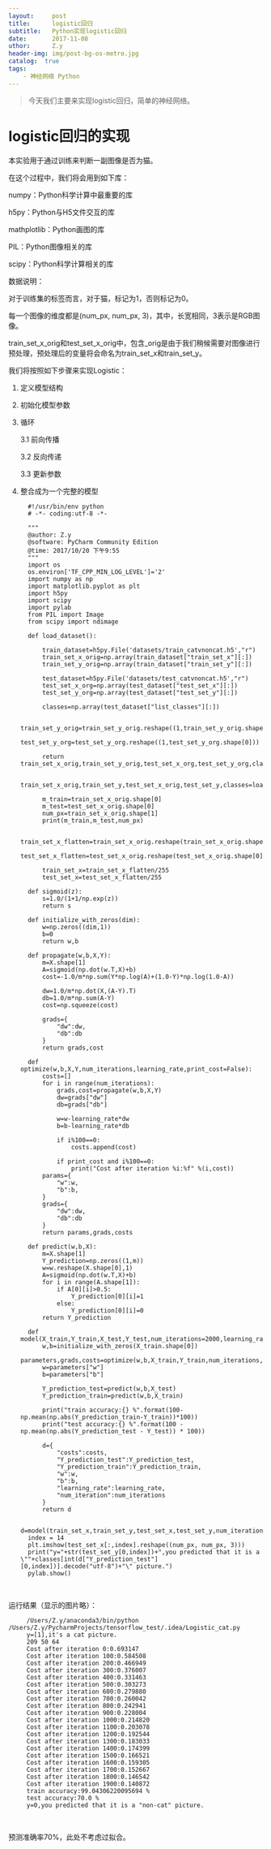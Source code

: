 ```yaml
--- 
layout:     post 
title:      logistic回归
subtitle:   Python实现logistic回归
date:       2017-11-08
uthor:      Z.y 
header-img: img/post-bg-os-metro.jpg
catalog:  true
tags: 
    - 神经网络 Python
---
```




>今天我们主要来实现logistic回归，简单的神经网络。

# logistic回归的实现
本实验用于通过训练来判断一副图像是否为猫。

在这个过程中，我们将会用到如下库：

numpy：Python科学计算中最重要的库

h5py：Python与H5文件交互的库

mathplotlib：Python画图的库

PIL：Python图像相关的库

scipy：Python科学计算相关的库

数据说明：

对于训练集的标签而言，对于猫，标记为1，否则标记为0。

每一个图像的维度都是(num_px, num_px, 3)，其中，长宽相同，3表示是RGB图像。

train_set_x_orig和test_set_x_orig中，包含_orig是由于我们稍候需要对图像进行预处理，预处理后的变量将会命名为train_set_x和train_set_y。

我们将按照如下步骤来实现Logistic：

1. 定义模型结构

2. 初始化模型参数

3. 循环

    3.1 前向传播

    3.2 反向传递

    3.3 更新参数

4. 整合成为一个完整的模型

         #!/usr/bin/env python
         # -*- coding:utf-8 -*-

         """
         @author: Z.y
         @software: PyCharm Community Edition
         @time: 2017/10/20 下午9:55
         """
         import os
         os.environ['TF_CPP_MIN_LOG_LEVEL']='2'
         import numpy as np
         import matplotlib.pyplot as plt
         import h5py
         import scipy
         import pylab
         from PIL import Image
         from scipy import ndimage

         def load_dataset():

             train_dataset=h5py.File('datasets/train_catvnoncat.h5',"r")
             train_set_x_orig=np.array(train_dataset["train_set_x"][:])
             train_set_y_orig=np.array(train_dataset["train_set_y"][:])

             test_dataset=h5py.File('datasets/test_catvnoncat.h5',"r")
             test_set_x_org=np.array(test_dataset["test_set_x"][:])
             test_set_y_org=np.array(test_dataset["test_set_y"][:])

             classes=np.array(test_dataset["list_classes"][:])

             train_set_y_orig=train_set_y_orig.reshape((1,train_set_y_orig.shape[0]))
             test_set_y_org=test_set_y_org.reshape((1,test_set_y_org.shape[0]))

             return train_set_x_orig,train_set_y_orig,test_set_x_org,test_set_y_org,classes

             train_set_x_orig,train_set_y,test_set_x_orig,test_set_y,classes=load_dataset()

             m_train=train_set_x_orig.shape[0]
             m_test=test_set_x_orig.shape[0]
             num_px=train_set_x_orig.shape[1]
             print(m_train,m_test,num_px)

             train_set_x_flatten=train_set_x_orig.reshape(train_set_x_orig.shape[0],-1).T
             test_set_x_flatten=test_set_x_orig.reshape(test_set_x_orig.shape[0],-1).T

             train_set_x=train_set_x_flatten/255
             test_set_x=test_set_x_flatten/255

         def sigmoid(z):
             s=1.0/(1+1/np.exp(z))
             return s

         def initialize_with_zeros(dim):
             w=np.zeros((dim,1))
             b=0
             return w,b

         def propagate(w,b,X,Y):
             m=X.shape[1]
             A=sigmoid(np.dot(w.T,X)+b)
             cost=-1.0/m*np.sum(Y*np.log(A)+(1.0-Y)*np.log(1.0-A))

             dw=1.0/m*np.dot(X,(A-Y).T)
             db=1.0/m*np.sum(A-Y)
             cost=np.squeeze(cost)

             grads={
                 "dw":dw,
                 "db":db
             }
             return grads,cost

         def optimize(w,b,X,Y,num_iterations,learning_rate,print_cost=False):
             costs=[]
             for i in range(num_iterations):
                 grads,cost=propagate(w,b,X,Y)
                 dw=grads["dw"]
                 db=grads["db"]

                 w=w-learning_rate*dw
                 b=b-learning_rate*db

                 if i%100==0:
                     costs.append(cost)

                 if print_cost and i%100==0:
                     print("Cost after iteration %i:%f" %(i,cost))
             params={
                 "w":w,
                 "b":b,
             }
             grads={
                 "dw":dw,
                 "db":db
             }
             return params,grads,costs

         def predict(w,b,X):
             m=X.shape[1]
             Y_prediction=np.zeros((1,m))
             w=w.reshape(X.shape[0],1)
             A=sigmoid(np.dot(w.T,X)+b)
             for i in range(A.shape[1]):
                 if A[0][i]>0.5:
                     Y_prediction[0][i]=1
                 else:
                     Y_prediction[0][i]=0
             return Y_prediction

         def model(X_train,Y_train,X_test,Y_test,num_iterations=2000,learning_rate=0.5,print_cost=False):
             w,b=initialize_with_zeros(X_train.shape[0])
             parameters,grads,costs=optimize(w,b,X_train,Y_train,num_iterations,learning_rate,print_cost)
             w=parameters["w"]
             b=parameters["b"]

             Y_prediction_test=predict(w,b,X_test)
             Y_prediction_train=predict(w,b,X_train)

             print("train accuracy:{} %".format(100-np.mean(np.abs(Y_prediction_train-Y_train))*100))
             print("test accuracy:{} %".format(100 - np.mean(np.abs(Y_prediction_test - Y_test)) * 100))

             d={
                 "costs":costs,
                 "Y_prediction_test":Y_prediction_test,
                 "Y_prediction_train":Y_prediction_train,
                 "w":w,
                 "b":b,
                 "learning_rate":learning_rate,
                 "num_iteration":num_iterations
             }
             return d

         d=model(train_set_x,train_set_y,test_set_x,test_set_y,num_iterations=2000,learning_rate=0.005,print_cost=True)
         index = 14
         plt.imshow(test_set_x[:,index].reshape((num_px, num_px, 3)))
         print("y="+str(test_set_y[0,index])+",you predicted that it is a \""+classes[int(d["Y_prediction_test"]       [0,index])].decode("utf-8")+"\" picture.")
         pylab.show()
         



运行结果（显示的图片略）：

         /Users/Z.y/anaconda3/bin/python /Users/Z.y/PycharmProjects/tensorflow_test/.idea/Logistic_cat.py
         y=[1],it's a cat picture.
         209 50 64
         Cost after iteration 0:0.693147
         Cost after iteration 100:0.584508
         Cost after iteration 200:0.466949
         Cost after iteration 300:0.376007
         Cost after iteration 400:0.331463
         Cost after iteration 500:0.303273
         Cost after iteration 600:0.279880
         Cost after iteration 700:0.260042
         Cost after iteration 800:0.242941
         Cost after iteration 900:0.228004
         Cost after iteration 1000:0.214820
         Cost after iteration 1100:0.203078
         Cost after iteration 1200:0.192544
         Cost after iteration 1300:0.183033
         Cost after iteration 1400:0.174399
         Cost after iteration 1500:0.166521
         Cost after iteration 1600:0.159305
         Cost after iteration 1700:0.152667
         Cost after iteration 1800:0.146542
         Cost after iteration 1900:0.140872
         train accuracy:99.04306220095694 %
         test accuracy:70.0 %
         y=0,you predicted that it is a "non-cat" picture.
         





预测准确率70%，此处不考虑过拟合。
